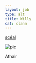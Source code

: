 ```yaml
---
layout: job
type: alt
title: Willy
cat: clann
---
```

[ scéal ](/willy/uilliam.html)

![pic](../../img/da.jpg)


<p>Athair</p>
